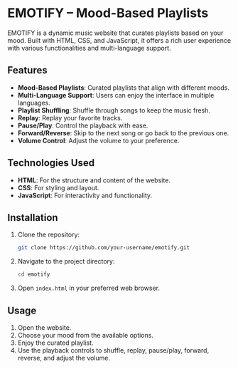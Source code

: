 # EMOTIFY – Mood-Based Playlists

EMOTIFY is a dynamic music website that curates playlists based on your mood. Built with HTML, CSS, and JavaScript, it offers a rich user experience with various functionalities and multi-language support.

## Features

- **Mood-Based Playlists**: Curated playlists that align with different moods.
- **Multi-Language Support**: Users can enjoy the interface in multiple languages.
- **Playlist Shuffling**: Shuffle through songs to keep the music fresh.
- **Replay**: Replay your favorite tracks.
- **Pause/Play**: Control the playback with ease.
- **Forward/Reverse**: Skip to the next song or go back to the previous one.
- **Volume Control**: Adjust the volume to your preference.

## Technologies Used

- **HTML**: For the structure and content of the website.
- **CSS**: For styling and layout.
- **JavaScript**: For interactivity and functionality.

## Installation

1. Clone the repository:
    ```sh
    git clone https://github.com/your-username/emotify.git
    ```
2. Navigate to the project directory:
    ```sh
    cd emotify
    ```
3. Open `index.html` in your preferred web browser.

## Usage

1. Open the website.
2. Choose your mood from the available options.
3. Enjoy the curated playlist.
4. Use the playback controls to shuffle, replay, pause/play, forward, reverse, and adjust the volume.

